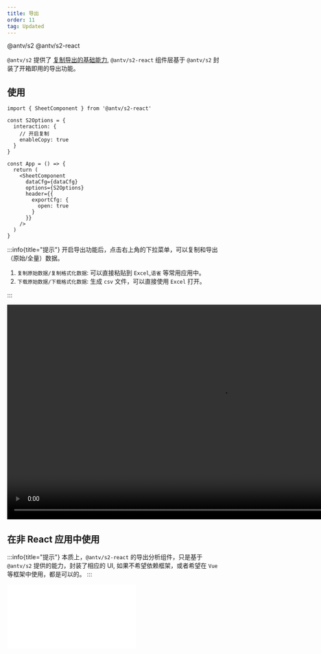 ```yaml
---
title: 导出
order: 11
tag: Updated
---
```


<Badge>@antv/s2</Badge> <Badge>@antv/s2-react</Badge>

`@antv/s2` 提供了 [复制导出的基础能力](/manual/advanced/interaction/copy), `@antv/s2-react` 组件层基于 `@antv/s2` 封装了开箱即用的导出功能。

## 使用

```tsx | {15-19}
import { SheetComponent } from '@antv/s2-react'

const S2Options = {
  interaction: {
    // 开启复制
    enableCopy: true
  }
}

const App = () => {
  return (
    <SheetComponent
      dataCfg={dataCfg}
      options={S2Options}
      header={{
        exportCfg: {
          open: true
        }
      }}
    />
  )
}
```

:::info{title="提示"}
开启导出功能后，点击右上角的下拉菜单，可以复制和导出（原始/全量）数据。

1. `复制原始数据/复制格式化数据`: 可以直接粘贴到 `Excel`,`语雀` 等常用应用中。
2. `下载原始数据/下载格式化数据`: 生成 `csv` 文件，可以直接使用 `Excel` 打开。

:::

<video width="1000" controls>
  <source src="https://gw.alipayobjects.com/mdn/rms_56cbb2/afts/file/A*EZfPRJqzl4cAAAAAAAAAAAAAARQnAQ" type="video/mp4">
  Your browser does not support HTML video.
</video>

## 在非 React 应用中使用

:::info{title="提示"}
本质上，`@antv/s2-react` 的导出分析组件，只是基于 `@antv/s2` 提供的能力，封装了相应的 UI, 如果不希望依赖框架，或者希望在 `Vue` 等框架中使用，都是可以的。
:::

<embed src="@/docs/common/copy-export.zh.md"></embed>
